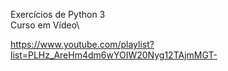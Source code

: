 Exercícios de Python 3\
Curso em Vídeo\

https://www.youtube.com/playlist?list=PLHz_AreHm4dm6wYOIW20Nyg12TAjmMGT-
